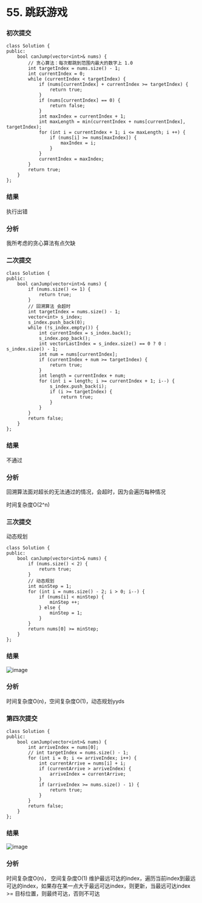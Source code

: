 # 55. 跳跃游戏

### 初次提交
```
class Solution {
public:
    bool canJump(vector<int>& nums) {
        // 贪心算法：每次都跳到范围内最大的数字上 1.0
        int targetIndex = nums.size() - 1;
        int currentIndex = 0;
        while (currentIndex < targetIndex) {
            if (nums[currentIndex] + currentIndex >= targetIndex) {
                return true;
            }
            if (nums[currentIndex] == 0) {
                return false;
            }
            int maxIndex = currentIndex + 1;
            int maxLength = min(currentIndex + nums[currentIndex], targetIndex);
            for (int i = currentIndex + 1; i <= maxLength; i ++) {
                if (nums[i] >= nums[maxIndex]) {
                    maxIndex = i;
                }
            }
            currentIndex = maxIndex;
        }
        return true;
    }
};
```

### 结果

执行出错

### 分析

我所考虑的贪心算法有点欠缺

### 二次提交

```
class Solution {
public:
    bool canJump(vector<int>& nums) {
        if (nums.size() <= 1) {
            return true;
        }
        // 回溯算法 会超时
        int targetIndex = nums.size() - 1;
        vector<int> s_index;
        s_index.push_back(0);
        while (!s_index.empty()) {
            int currentIndex = s_index.back();
            s_index.pop_back();
            int vectorLastIndex = s_index.size() == 0 ? 0 : s_index.size() - 1;
            int num = nums[currentIndex];
            if (currentIndex + num >= targetIndex) {
                return true;
            }
            int length = currentIndex + num;
            for (int i = length; i >= currentIndex + 1; i--) {
                s_index.push_back(i);
                if (i >= targetIndex) {
                    return true;
                }
            }
        }
        return false;
    }
};
```

### 结果

不通过

### 分析

回溯算法面对超长的无法通过的情况，会超时，因为会遍历每种情况

时间复杂度O(2^n)

### 三次提交

动态规划
```
class Solution {
public:
    bool canJump(vector<int>& nums) {
        if (nums.size() < 2) {
            return true;
        }
        // 动态规划
        int minStep = 1;
        for (int i = nums.size() - 2; i > 0; i--) {
            if (nums[i] < minStep) {
                minStep ++;
            } else {
                minStep = 1;
            }
        }
        return nums[0] >= minStep;
    }
};
```

### 结果

![image](https://github.com/user-attachments/assets/77d3a604-cff4-48f5-bf13-23676853731f)

### 分析

时间复杂度O(n)，空间复杂度O(1)，动态规划yyds

### 第四次提交
```
class Solution {
public:
    bool canJump(vector<int>& nums) {
        int arriveIndex = nums[0];
        // int targetIndex = nums.size() - 1;
        for (int i = 0; i <= arriveIndex; i++) {
            int currentArrive = nums[i] + i;
            if (currentArrive > arriveIndex) {
                arriveIndex = currentArrive;
            }
            if (arriveIndex >= nums.size() - 1) {
                return true;
            }
        }
        return false;
    }
};
```

### 结果

![image](https://github.com/user-attachments/assets/569403f9-d086-4b47-80f5-9b7fa92c7520)

### 分析
时间复杂度O(n)， 空间复杂度O(1)
维护最远可达的index，遍历当前index到最远可达的index，如果存在某一点大于最远可达index，则更新，当最远可达index >= 目标位置，则最终可达，否则不可达


